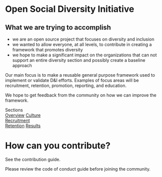 # Open Social Diversity Initiative

## What we are trying to accomplish
- we are an open source project that focuses on diversity and inclusion
- we wanted to allow everyone, at all levels, to contribute in creating a framework that promotes diversity
- we hope to make a significant impact on the organizations that can not support an entire diversity section and possibly create a baseline approach


Our main focus is to make a reusable general purpose framework used to implement or validate D&I efforts. Examples of focus areas will be recruitment, retention, promotion, reporting, and education.

We hope to get feedback from the community on how we can improve the framework.

Sections                                                                                
[Overview](https://killumslow.github.io/Open-Social-Diversity-Initiative/content/diversity_and_inclusion) 
[Culture](https://killumslow.github.io/Open-Social-Diversity-Initiative/content/culture)              
[Recruitment](https://killumslow.github.io/Open-Social-Diversity-Initiative/content/recruitment)      
[Retention](https://killumslow.github.io/Open-Social-Diversity-Initiative/content/retention)
[Results](https://killumslow.github.io/Open-Social-Diversity-Initiative/content/results)

# How can you contribute?
See the contribution guide.

Please review the code of conduct guide before joining the community.
